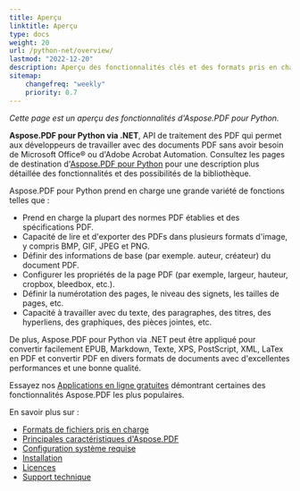 ```yaml
---
title: Aperçu
linktitle: Aperçu
type: docs
weight: 20
url: /python-net/overview/
lastmod: "2022-12-20"
description: Aperçu des fonctionnalités clés et des formats pris en charge par Aspose.PDF pour Python via .NET, manuel d'installation et de licence de la bibliothèque.
sitemap:
    changefreq: "weekly"
    priority: 0.7
---
```


_Cette page est un aperçu des fonctionnalités d'Aspose.PDF pour Python._

**Aspose.PDF pour Python via .NET**, API de traitement des PDF qui permet aux développeurs de travailler avec des documents PDF sans avoir besoin de Microsoft Office® ou d'Adobe Acrobat Automation. Consultez les pages de destination d'[Aspose.PDF pour Python](https://products.aspose.com/pdf/python-net/) pour une description plus détaillée des fonctionnalités et des possibilités de la bibliothèque.

Aspose.PDF pour Python prend en charge une grande variété de fonctions telles que :

- Prend en charge la plupart des normes PDF établies et des spécifications PDF.
- Capacité de lire et d'exporter des PDFs dans plusieurs formats d'image, y compris BMP, GIF, JPEG et PNG.
- Définir des informations de base (par exemple.
 auteur, créateur) du document PDF.
- Configurer les propriétés de la page PDF (par exemple, largeur, hauteur, cropbox, bleedbox, etc.).
- Définir la numérotation des pages, le niveau des signets, les tailles de pages, etc.
- Capacité à travailler avec du texte, des paragraphes, des titres, des hyperliens, des graphiques, des pièces jointes, etc.

De plus, Aspose.PDF pour Python via .NET peut être appliqué pour convertir facilement EPUB, Markdown, Texte, XPS, PostScript, XML, LaTex en PDF et convertir PDF en divers formats de documents avec d'excellentes performances et une bonne qualité.

Essayez nos [Applications en ligne gratuites](https://products.aspose.app/pdf/applications) démontrant certaines des fonctionnalités Aspose.PDF les plus populaires.

En savoir plus sur :

- [Formats de fichiers pris en charge](/pdf/python-net/supported-file-formats/)
- [Principales caractéristiques d'Aspose.PDF](/pdf/python-net/key-features/)
- [Configuration système requise](/pdf/python-net/system-requirements/)
- [Installation](/pdf/python-net/installation/)
- [Licences](/pdf/python-net/licensing/)
- [Support technique](/pdf/python-net/technical-support/)